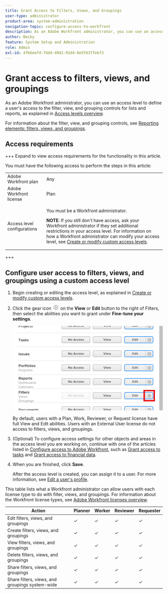 ```yaml
---
title: Grant Access to Filters, Views, and Groupings
user-type: administrator
product-area: system-administration
navigation-topic: configure-access-to-workfront
description: As an Adobe Workfront administrator, you can use an access level to define a user's access to the filter, view, and grouping controls for lists and reports.
author: Becky
feature: System Setup and Administration
role: Admin
exl-id: 4fb6eefd-74dd-4941-91d4-0e5f637febf3
---
```

# Grant access to filters, views, and groupings

As an Adobe Workfront administrator, you can use an access level to define a user's access to the filter, view, and grouping controls for lists and reports, as explained in [Access levels overview](../../../administration-and-setup/add-users/access-levels-and-object-permissions/access-levels-overview.md).

For information about the filter, view, and grouping controls, see [Reporting elements: filters, views, and groupings](../../../reports-and-dashboards/reports/reporting-elements/reporting-elements-filters-views-groupings.md).

## Access requirements

+++ Expand to view access requirements for the functionality in this article.

You must have the following access to perform the steps in this article: 

<table style="table-layout:auto"> 
 <col> 
 <col> 
 <tbody> 
  <tr> 
   <td role="rowheader">Adobe Workfront plan</td> 
   <td>Any</td> 
  </tr> 
  <tr> 
   <td role="rowheader">Adobe Workfront license</td> 
   <td>Plan</td> 
  </tr> 
  <tr> 
   <td role="rowheader">Access level configurations</td> 
   <td> <p>You must be a Workfront administrator.</p> <p><b>NOTE</b>: If you still don't have access, ask your Workfront administrator if they set additional restrictions in your access level. For information on how a Workfront administrator can modify your access level, see <a href="../../../administration-and-setup/add-users/configure-and-grant-access/create-modify-access-levels.md" class="MCXref xref" data-mc-variable-override="">Create or modify custom access levels</a>.</p> </td> 
  </tr> 
 </tbody> 
</table>

+++

## Configure user access to filters, views, and groupings using a custom access level

1. Begin creating or editing the access level, as explained in [Create or modify custom access levels](../../../administration-and-setup/add-users/configure-and-grant-access/create-modify-access-levels.md).
1. Click the gear icon ![](assets/gear-icon-settings.png) on the **View** or **Edit** button to the right of Filters, then select the abilities you want to grant under **Fine-tune your settings**.

   ![](assets/gear-icon-filters-dashboards-groupings.jpg)

   By default, users with a Plan, Work, Reviewer, or Request license have full View and Edit abilities. Users with an External User license do not access to filters, views, and groupings.

   <!--If this changes, undraft section with table below
   -->

1. (Optional) To configure access settings for other objects and areas in the access level you are working on, continue with one of the articles listed in [Configure access to Adobe Workfront](../../../administration-and-setup/add-users/configure-and-grant-access/configure-access.md), such as [Grant access to tasks](../../../administration-and-setup/add-users/configure-and-grant-access/grant-access-tasks.md) and [Grant access to financial data](../../../administration-and-setup/add-users/configure-and-grant-access/grant-access-financial.md).
1. When you are finished, click **Save**.

   After the access level is created, you can assign it to a user. For more information, see [Edit a user's profile](../../../administration-and-setup/add-users/create-and-manage-users/edit-a-users-profile.md).

<!--## Access to filters, views, and groupings by license type

Drafting out this section for now because the table is redundant since all four license types can do everything.</span>-->

This table lists what a Workfront administrator can allow users with each license type to do with filter, views, and groupings. For information about the Workfront license types, see [Adobe Workfront licenses overview](../../../administration-and-setup/add-users/access-levels-and-object-permissions/wf-licenses.md).

<table style="table-layout:auto">
<col>
<col>
<col>
<col>
<col>
<thead>
<tr>
<th> Action </th>
<th> Planner </th>
<th> Worker </th>
<th> Reviewer </th>
<th> Requester </th>
</tr>
</thead>
<tbody>
<tr>
<td>Edit filters, views, and groupings</td>
<td>✓</td>
<td>✓</td>
<td>✓</td>
<td>✓</td>
</tr>
<tr>
<td>Create filters, views, and groupings</td>
<td>✓</td>
<td>✓</td>
<td>✓</td>
<td>✓</td>
</tr>
<tr>
<td>View filters, views, and groupings</td>
<td>✓</td>
<td>✓</td>
<td>✓</td>
<td>✓</td>
</tr>
<tr>
<td>Delete filters, views, and groupings</td>
<td>✓</td>
<td>✓</td>
<td>✓</td>
<td>✓</td>
</tr>
<tr>
<td>Share filters, views, and groupings</td>
<td>✓</td>
<td>✓</td>
<td>✓</td>
<td>✓</td>
</tr>
<tr>
<td>Share filters, views, and groupings system-wide</td>
<td>✓</td>
<td>✓</td>
<td>✓</td>
<td>✓</td>
</tr>
</tbody>
</table>
